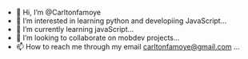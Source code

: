 - 👋 Hi, I’m @Carltonfamoye
- 👀 I’m interested in learning python and developiing JavaScript...
- 🌱 I’m currently learning javaScript...
- 💞️ I’m looking to collaborate on mobdev projects...
- 📫 How to reach me through my email carltonfamoye@gmail.com ...

<!---
Carltonfamoye/Carltonfamoye is a ✨ special ✨ repository because its `README.md` (this file) appears on your GitHub profile.
You can click the Preview link to take a look at your changes.
--->
